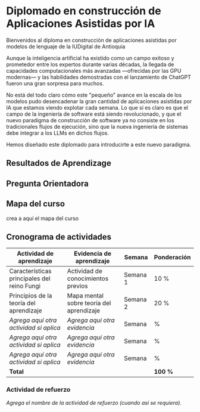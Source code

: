 <!-- Presentación general del curso

-------------------------------------
Preliminares
Presentación general del curso 
-------------------------------------

Nombre del curso: Diplomado en construcción de Aplicaciones Asistidas por IA



-->
# Diplomado en construcción de Aplicaciones Asistidas por IA

<!--
*********           PRELIMINARES  *****************************


Describe de manera precisa y comprensible el propósito general del curso o asignatura, así como sus particularidades, enfatizando su relevancia práctica para el estudiante.



Describe la relevancia del contenido del curso para la formación, esto es: los saberes a explorar, las habilidades a desarrollar, qué metodología se empleará, cuál es el proceso de evaluación y cómo están estructuradas las unidades del curso. 

Para redactar la presentación, ten en cuenta las siguientes recomendaciones:

Establece el objetivo general y los específicos, o los resultados de aprendizaje (según sea el caso).
Inicia con un contexto histórico o geográfico sobre el tema central del curso.
Describe brevemente el tema central, es decir, lo que el estudiante aprenderá.
Añade aspectos que resulten significativos para el estudiante, por qué es necesario conocer este tema, cómo se aplicará en su quehacer profesional o académico, para qué le servirá en el presente y a futuro. Señala también la importancia del curso en el marco del programa.
Relaciona un ejemplo, algunas cifras notables o la aplicación principal de los conceptos para demostrar su relevancia.
Menciona qué habilidades se pueden desarrollar.
Indica las unidades de las que consta el curso y los temas a abordar en cada una.
Finaliza con un párrafo de cierre en el cual motives al estudiante a realizar el curso.

 
** Esta presentación no debe superar las 300 palabras.  



-->

 Bienvenidos al diploma en construcción de aplicaciones asistidas por modelos de lenguaje de la IUDigital de Antioquia

Aunque la inteligencia artificial ha existido como un campo exitoso y prometedor entre los expertos durante varias décadas, la llegada de capacidades computacionales más avanzadas —ofrecidas por las GPU modernas— y las habilidades demostradas con el lanzamiento de ChatGPT fueron una gran sorpresa para muchos.

No está del todo claro cómo este "pequeño" avance en la escala de los modelos pudo desencadenar la gran cantidad de aplicaciones asistidas por IA que estamos viendo explotar cada semana. Lo que sí es claro es que el campo de la ingeniería de software está siendo revolucionado, y que el nuevo paradigma de construcción de software ya no consiste en los tradicionales flujos de ejecución, sino que la nueva ingeniería de sistemas debe integrar a los LLMs en dichos flujos.

Hemos diseñado este diplomado para introducirte a este nuevo paradigma. 

<!--  Terminar....->


<!--

*******************************Resultados de aprendizaje******************
Establecen las dinámicas de enseñanza-aprendizaje dentro del curso y encaminan el proceso hacia lo que queremos que los estudiantes sepan, comprendan y sean capaces de hacer al finalizar el curso.


Esta información se extrae de la carta descriptiva, por esa razón es importante consultarla antes de redactar esta parte. Ten presente que la versión en Word contiene el objetivo general y los específicos; mientras que la versión en Excel contiene los resultados de aprendizaje.

-->

## Resultados de Aprendizage



<!--
Pregunta orientadora
Es un interrogante que sirve como punto de partida para la exploración del tema central del curso, y está diseñado para dirigir la atención del estudiante, reconociendo de qué manera se apropia de ese saber. A través de esta pregunta, el conocimiento se logra concretar en una respuesta que recoge la esencia del curso, guiando al estudiante hacia el descubrimiento de conceptos importantes o la resolución de problemas dentro de un contexto determinado.



Formula la pregunta hablando al estudiante, de manera directa, concisa y sin ambigüedades. 
Evita utilizar términos confusos o complejos que dificulten su comprensión.
Recuerda que el estudiante dará respuesta a la pregunta orientadora al terminar el curso, por ello, es importante contextualizarla con un dato de interés o mediante un caso específico. 
La respuesta a esta pregunta se afianza o ejercita durante todo el proceso por medio de las evidencias de aprendizaje. Se espera que, al finalizar el curso, la respuesta tenga amplia relación con la actividad final.

**Procura no emplear más de 200 palabras. 
-->

## Pregunta Orientadora

<!--

Mapa del curso
Es una herramienta visual que proporciona una visión general de la estructura y el contenido del curso.Se presenta en forma de diagrama y muestra los temas del curso divididos en unidades temáticas.


Es importante relacionar el nombre del curso, de sus respectivas unidades y de los saberes o temáticas correspondientes a cada una de ellas. Esta información se obtiene del formato de planeación o de la carta descriptiva. 

Ejemplos:
       

** Tanto el mapa del curso como cualquier gráfico de autoría propia y/o adaptado de otros autores deben entregarse en formato editable. 

-->
## Mapa del curso
crea a aquí el mapa del curso

<!-- Cronograma de actividades 
Organiza las actividades y evidencias de aprendizaje que deben llevarse a cabo dentro del curso. Este cronograma incluye información sobre la secuencia de las actividades en cada unidad, la ubicación temporal (en qué semana se presentan) y los porcentajes correspondientes a las evidencias de aprendizaje.



Diligencia el cuadro siguiendo las indicaciones que encontrarás en cada celda. 
Recuerda la taxonomía y las definiciones establecidas en la carta descriptiva.
Menciona las actividades y evidencias de aprendizaje que deberá realizar el estudiante durante el estudio del curso (bien sea de 2 o 3 unidades, según el caso).



 
-->



<!-- 

Cronograma de actividades 
Organiza las actividades y evidencias de aprendizaje que deben llevarse a cabo dentro del curso. Este cronograma incluye información sobre la secuencia de las actividades en cada unidad, la ubicación temporal (en qué semana se presentan) y los porcentajes correspondientes a las evidencias de aprendizaje.



Diligencia el cuadro siguiendo las indicaciones que encontrarás en cada celda. 
Recuerda la taxonomía y las definiciones establecidas en la carta descriptiva.
Menciona las actividades y evidencias de aprendizaje que deberá realizar el estudiante durante el estudio del curso (bien sea de 2 o 3 unidades, según el caso).

-->
## Cronograma de actividades

| Actividad de aprendizaje                          | Evidencia de aprendizaje                        | Semana    | Ponderación |
|---------------------------------------------------|-------------------------------------------------|-----------|--------------|
| Características principales del reino Fungi       | Actividad de conocimientos previos             | Semana 1  | 10 %         |
| Principios de la teoría del aprendizaje           | Mapa mental sobre teoría del aprendizaje        | Semana 2  | 20 %         |
| *Agrega aquí otra actividad si aplica*            | *Agrega aquí otra evidencia*                   | Semana    | %            |
| *Agrega aquí otra actividad si aplica*            | *Agrega aquí otra evidencia*                   | Semana    | %            |
| *Agrega aquí otra actividad si aplica*            | *Agrega aquí otra evidencia*                   | Semana    | %            |
| **Total**                                         |                                                 |           | **100 %**    |

### Actividad de refuerzo
*Agrega el nombre de la actividad de refuerzo (cuando así se requiera).*
  

<!--
Actividad de conocimientos previos
Permite reconocer e identificar, mediante un foro o un cuestionario, cuánto conocen los estudiantes sobre los temas del curso.


Esta actividad suele ser un foro o un cuestionario. Como experto temático, puedes definir cuál escoges. Por ejemplo:
Cuestionario de preguntas con 4 opciones de respuesta (a, b, c, d)
Debes proponer 15 preguntas básicas sobre los contenidos que se van a abordar, sin ningún porcentaje.
Ofrece una realimentación a cada opción de respuesta.
Las preguntas y respuestas del cuestionario deben presentarse en el formato Plantilla_Prueba Conocimientos previos_V1.docx.
Foro
A partir de una pregunta problematizadora o el análisis de un documento, se presentan planteamientos e instrucciones que conlleven a construcciones colectivas, bien sea, entre los mismos estudiantes o con el docente.
La pregunta problematizadora debe ser diferente a lo planteado en la pregunta orientadora, pues debe percibir los conocimientos previos que tienen los estudiantes en relación con los contenidos que estudiarán.
** Ten presente que la actividad de conocimientos previos no tiene ponderación.
Nombre del foro / o nombre del cuestionario
Escribe aquí el nombre de la actividad de conocimientos previos
Objetivo del foro/ cuestionario
(No modificar)
Determinar los saberes previos sobre las temáticas que se abordarán durante la asignatura.
Pregunta problematizadora del foro

(en caso de escoger un cuestionario, entrega las preguntas en la plantilla indicada a manera de anexo)
Escribe aquí la pregunta problematizadora que utilizarás para el foro.


Anexo_No_X_Prueba_de_conocimientos_previos (si es el caso)



Guion de video de presentación del curso
Tiene como objetivo principal despertar la motivación del estudiante, ofreciéndole una visión clara del propósito y la intención del curso.
Incluye elementos interesantes sobre la temática del curso, como una breve descripción del tema principal, su relevancia para el quehacer profesional, su aplicación en la actualidad y, especialmente, los beneficios para el estudiante. 
Agrega elementos visuales que ayuden a captar la atención del estudiante y generar un impacto emocional positivo.
Recuerda que este video debe motivar al estudiante a realizar el curso y explorar sus temáticas, de manera que participe activamente de su proceso de aprendizaje.
Para la elaboración del guion, se cuenta con una plantilla con instrucciones detalladas sobre cómo se elabora. Diligencia la plantilla y adjúntala a manera de anexo. 


Anexo_N°_X_Guión_de_Video_Presentación_Curso




-->